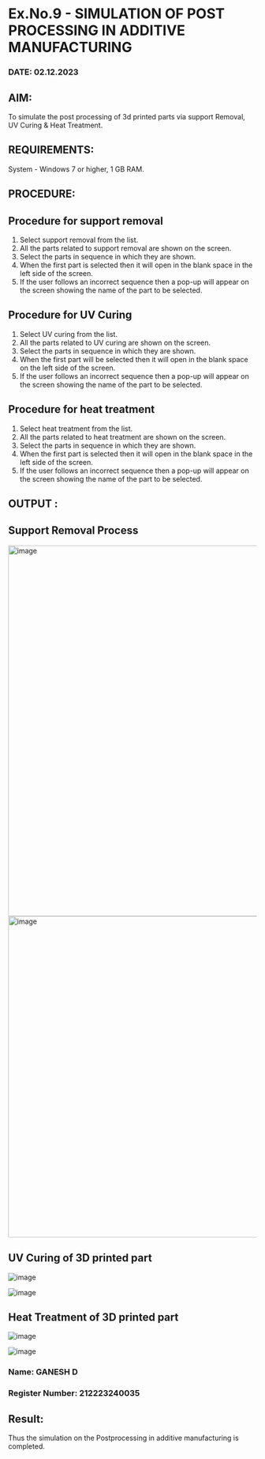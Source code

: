 # Ex.No.9 - SIMULATION OF POST PROCESSING IN ADDITIVE MANUFACTURING

### DATE: 02.12.2023

## AIM: 
 To simulate the post processing of 3d printed parts via support Removal, UV Curing & Heat Treatment.

## REQUIREMENTS:
 System - Windows 7 or higher, 1 GB RAM.

## PROCEDURE:

## Procedure for support removal
 1.	Select support removal from the list.
 2.	All the parts related to support removal are shown on the screen.
 3.	Select the parts in sequence in which they are shown.
 4.	When the first part is selected then it will open in the blank space in the left side of the screen.
 5.	If the user follows an incorrect sequence then a pop-up will appear on the screen showing the name of the part to be selected.

## Procedure for UV Curing
 1.	Select UV curing from the list.
 2.	All the parts related to UV curing are shown on the screen.
 3.	Select the parts in sequence in which they are shown.
 4.	When the first part will be selected then it will open in the blank space on the left side of the screen.
 5.	If the user follows an incorrect sequence then a pop-up will appear on the screen showing the name of the part to be selected.

## Procedure for heat treatment
 1.	Select heat treatment from the list.
 2.	All the parts related to heat treatment are shown on the screen.
 3.	Select the parts in sequence in which they are shown.
 4.	When the first part is selected then it will open in the blank space in the left side of the screen.
 5.	If the user follows an incorrect sequence then a pop-up will appear on the screen showing the name of the part to be selected.

## OUTPUT :

## Support Removal Process
<img width="750" alt="image" src="https://github.com/user-attachments/assets/3dcbb3d0-c7ce-4950-8e6f-0382a62698aa">

<img width="650" alt="image" src="https://github.com/user-attachments/assets/cf84c859-05d2-4c92-82c7-09ad550e9ac4">


## UV Curing of 3D printed part
![image](https://github.com/Raji1009/Ex.No.9---SIMULATION-OF-POST--PROCESSING-IN-ADDITIVE-MANUFACTURING/assets/89059861/16946a37-3062-4b0e-97f7-a8f72a1431f6)

![image](https://github.com/Raji1009/Ex.No.9---SIMULATION-OF-POST--PROCESSING-IN-ADDITIVE-MANUFACTURING/assets/89059861/55084f58-683f-4a2b-b7b1-c9d65dcee4c4)

## Heat Treatment of 3D printed part
![image](https://github.com/Raji1009/Ex.No.9---SIMULATION-OF-POST--PROCESSING-IN-ADDITIVE-MANUFACTURING/assets/89059861/a2228326-6899-4760-9b7f-dbf2334505da)

![image](https://github.com/Raji1009/Ex.No.9---SIMULATION-OF-POST--PROCESSING-IN-ADDITIVE-MANUFACTURING/assets/89059861/7c451afd-ba8c-4935-95cb-1cb6f2c622e5)

### Name: GANESH D
### Register Number: 212223240035

## Result: 
 Thus the simulation on the Postprocessing in additive manufacturing is completed.
